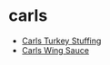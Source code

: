 # carls

 * [Carls Turkey Stuffing](../index/c/carls-turkey-stuffing.json)
 * [Carls Wing Sauce](../index/c/carls-wing-sauce.json)
